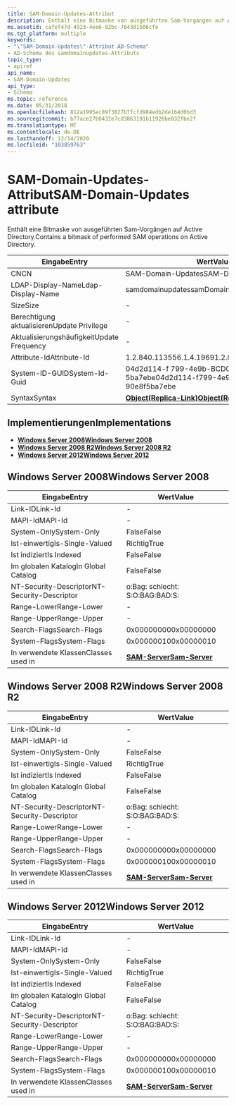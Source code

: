 ```yaml
---
title: SAM-Domain-Updates-Attribut
description: Enthält eine Bitmaske von ausgeführten Sam-Vorgängen auf Active Directory.
ms.assetid: cafef47d-4923-4ee6-92bc-764301506cfe
ms.tgt_platform: multiple
keywords:
- "\"SAM-Domain-Updates\"-Attribut AD-Schema"
- AD-Schema des samdomainupdates-Attributs
topic_type:
- apiref
api_name:
- SAM-Domain-Updates
api_type:
- Schema
ms.topic: reference
ms.date: 05/31/2018
ms.openlocfilehash: 812a1995ec89f3827b7fcfd984edb2de164d0bd3
ms.sourcegitcommit: b77ace27b0432e7cd3863191b11926be032fbe2f
ms.translationtype: MT
ms.contentlocale: de-DE
ms.lasthandoff: 12/14/2020
ms.locfileid: "103859763"
---
```

# <a name="sam-domain-updates-attribute"></a><span data-ttu-id="52c53-105">SAM-Domain-Updates-Attribut</span><span class="sxs-lookup"><span data-stu-id="52c53-105">SAM-Domain-Updates attribute</span></span>

<span data-ttu-id="52c53-106">Enthält eine Bitmaske von ausgeführten Sam-Vorgängen auf Active Directory.</span><span class="sxs-lookup"><span data-stu-id="52c53-106">Contains a bitmask of performed SAM operations on Active Directory.</span></span>



| <span data-ttu-id="52c53-107">Eingabe</span><span class="sxs-lookup"><span data-stu-id="52c53-107">Entry</span></span> | <span data-ttu-id="52c53-108">Wert</span><span class="sxs-lookup"><span data-stu-id="52c53-108">Value</span></span> |
|-------------------|-------------------------------------------------------|
| <span data-ttu-id="52c53-109">CN</span><span class="sxs-lookup"><span data-stu-id="52c53-109">CN</span></span>                | <span data-ttu-id="52c53-110">SAM-Domain-Updates</span><span class="sxs-lookup"><span data-stu-id="52c53-110">SAM-Domain-Updates</span></span>                                    |
| <span data-ttu-id="52c53-111">LDAP-Display-Name</span><span class="sxs-lookup"><span data-stu-id="52c53-111">Ldap-Display-Name</span></span> | <span data-ttu-id="52c53-112">samdomainupdates</span><span class="sxs-lookup"><span data-stu-id="52c53-112">samDomainUpdates</span></span>                                      |
| <span data-ttu-id="52c53-113">Size</span><span class="sxs-lookup"><span data-stu-id="52c53-113">Size</span></span>              | \-                                                    |
| <span data-ttu-id="52c53-114">Berechtigung aktualisieren</span><span class="sxs-lookup"><span data-stu-id="52c53-114">Update Privilege</span></span>  | \-                                                    |
| <span data-ttu-id="52c53-115">Aktualisierungshäufigkeit</span><span class="sxs-lookup"><span data-stu-id="52c53-115">Update Frequency</span></span>  | \-                                                    |
| <span data-ttu-id="52c53-116">Attribute-Id</span><span class="sxs-lookup"><span data-stu-id="52c53-116">Attribute-Id</span></span>      | <span data-ttu-id="52c53-117">1.2.840.113556.1.4.1969</span><span class="sxs-lookup"><span data-stu-id="52c53-117">1.2.840.113556.1.4.1969</span></span>                               |
| <span data-ttu-id="52c53-118">System-ID-GUID</span><span class="sxs-lookup"><span data-stu-id="52c53-118">System-Id-Guid</span></span>    | <span data-ttu-id="52c53-119">04d2d114-f 799-4e9b-BCDC-90e8f 5ba7ebe</span><span class="sxs-lookup"><span data-stu-id="52c53-119">04d2d114-f799-4e9b-bcdc-90e8f5ba7ebe</span></span>                  |
| <span data-ttu-id="52c53-120">Syntax</span><span class="sxs-lookup"><span data-stu-id="52c53-120">Syntax</span></span>            | [<span data-ttu-id="52c53-121">**Object(Replica-Link)**</span><span class="sxs-lookup"><span data-stu-id="52c53-121">**Object(Replica-Link)**</span></span>](s-object-replica-link.md) |



## <a name="implementations"></a><span data-ttu-id="52c53-122">Implementierungen</span><span class="sxs-lookup"><span data-stu-id="52c53-122">Implementations</span></span>

-   [<span data-ttu-id="52c53-123">**Windows Server 2008**</span><span class="sxs-lookup"><span data-stu-id="52c53-123">**Windows Server 2008**</span></span>](#windows-server-2008)
-   [<span data-ttu-id="52c53-124">**Windows Server 2008 R2**</span><span class="sxs-lookup"><span data-stu-id="52c53-124">**Windows Server 2008 R2**</span></span>](#windows-server-2008-r2)
-   [<span data-ttu-id="52c53-125">**Windows Server 2012**</span><span class="sxs-lookup"><span data-stu-id="52c53-125">**Windows Server 2012**</span></span>](#windows-server-2012)

## <a name="windows-server-2008"></a><span data-ttu-id="52c53-126">Windows Server 2008</span><span class="sxs-lookup"><span data-stu-id="52c53-126">Windows Server 2008</span></span>



| <span data-ttu-id="52c53-127">Eingabe</span><span class="sxs-lookup"><span data-stu-id="52c53-127">Entry</span></span> | <span data-ttu-id="52c53-128">Wert</span><span class="sxs-lookup"><span data-stu-id="52c53-128">Value</span></span> |
|------------------------|----------------------------------------------|
| <span data-ttu-id="52c53-129">Link-ID</span><span class="sxs-lookup"><span data-stu-id="52c53-129">Link-Id</span></span>                | \-                                           |
| <span data-ttu-id="52c53-130">MAPI-Id</span><span class="sxs-lookup"><span data-stu-id="52c53-130">MAPI-Id</span></span>                | \-                                           |
| <span data-ttu-id="52c53-131">System-Only</span><span class="sxs-lookup"><span data-stu-id="52c53-131">System-Only</span></span>            | <span data-ttu-id="52c53-132">False</span><span class="sxs-lookup"><span data-stu-id="52c53-132">False</span></span>                                        |
| <span data-ttu-id="52c53-133">Ist-einwertig</span><span class="sxs-lookup"><span data-stu-id="52c53-133">Is-Single-Valued</span></span>       | <span data-ttu-id="52c53-134">Richtig</span><span class="sxs-lookup"><span data-stu-id="52c53-134">True</span></span>                                         |
| <span data-ttu-id="52c53-135">Ist indiziert</span><span class="sxs-lookup"><span data-stu-id="52c53-135">Is Indexed</span></span>             | <span data-ttu-id="52c53-136">False</span><span class="sxs-lookup"><span data-stu-id="52c53-136">False</span></span>                                        |
| <span data-ttu-id="52c53-137">Im globalen Katalog</span><span class="sxs-lookup"><span data-stu-id="52c53-137">In Global Catalog</span></span>      | <span data-ttu-id="52c53-138">False</span><span class="sxs-lookup"><span data-stu-id="52c53-138">False</span></span>                                        |
| <span data-ttu-id="52c53-139">NT-Security-Descriptor</span><span class="sxs-lookup"><span data-stu-id="52c53-139">NT-Security-Descriptor</span></span> | <span data-ttu-id="52c53-140">o:Bag: schlecht: S:</span><span class="sxs-lookup"><span data-stu-id="52c53-140">O:BAG:BAD:S:</span></span>                                 |
| <span data-ttu-id="52c53-141">Range-Lower</span><span class="sxs-lookup"><span data-stu-id="52c53-141">Range-Lower</span></span>            | \-                                           |
| <span data-ttu-id="52c53-142">Range-Upper</span><span class="sxs-lookup"><span data-stu-id="52c53-142">Range-Upper</span></span>            | \-                                           |
| <span data-ttu-id="52c53-143">Search-Flags</span><span class="sxs-lookup"><span data-stu-id="52c53-143">Search-Flags</span></span>           | <span data-ttu-id="52c53-144">0x00000000</span><span class="sxs-lookup"><span data-stu-id="52c53-144">0x00000000</span></span>                                   |
| <span data-ttu-id="52c53-145">System-Flags</span><span class="sxs-lookup"><span data-stu-id="52c53-145">System-Flags</span></span>           | <span data-ttu-id="52c53-146">0x00000010</span><span class="sxs-lookup"><span data-stu-id="52c53-146">0x00000010</span></span>                                   |
| <span data-ttu-id="52c53-147">In verwendete Klassen</span><span class="sxs-lookup"><span data-stu-id="52c53-147">Classes used in</span></span>        | [<span data-ttu-id="52c53-148">**SAM-Server**</span><span class="sxs-lookup"><span data-stu-id="52c53-148">**Sam-Server**</span></span>](c-samserver.md)<br/> |



## <a name="windows-server-2008-r2"></a><span data-ttu-id="52c53-149">Windows Server 2008 R2</span><span class="sxs-lookup"><span data-stu-id="52c53-149">Windows Server 2008 R2</span></span>



| <span data-ttu-id="52c53-150">Eingabe</span><span class="sxs-lookup"><span data-stu-id="52c53-150">Entry</span></span> | <span data-ttu-id="52c53-151">Wert</span><span class="sxs-lookup"><span data-stu-id="52c53-151">Value</span></span> |
|------------------------|----------------------------------------------|
| <span data-ttu-id="52c53-152">Link-ID</span><span class="sxs-lookup"><span data-stu-id="52c53-152">Link-Id</span></span>                | \-                                           |
| <span data-ttu-id="52c53-153">MAPI-Id</span><span class="sxs-lookup"><span data-stu-id="52c53-153">MAPI-Id</span></span>                | \-                                           |
| <span data-ttu-id="52c53-154">System-Only</span><span class="sxs-lookup"><span data-stu-id="52c53-154">System-Only</span></span>            | <span data-ttu-id="52c53-155">False</span><span class="sxs-lookup"><span data-stu-id="52c53-155">False</span></span>                                        |
| <span data-ttu-id="52c53-156">Ist-einwertig</span><span class="sxs-lookup"><span data-stu-id="52c53-156">Is-Single-Valued</span></span>       | <span data-ttu-id="52c53-157">Richtig</span><span class="sxs-lookup"><span data-stu-id="52c53-157">True</span></span>                                         |
| <span data-ttu-id="52c53-158">Ist indiziert</span><span class="sxs-lookup"><span data-stu-id="52c53-158">Is Indexed</span></span>             | <span data-ttu-id="52c53-159">False</span><span class="sxs-lookup"><span data-stu-id="52c53-159">False</span></span>                                        |
| <span data-ttu-id="52c53-160">Im globalen Katalog</span><span class="sxs-lookup"><span data-stu-id="52c53-160">In Global Catalog</span></span>      | <span data-ttu-id="52c53-161">False</span><span class="sxs-lookup"><span data-stu-id="52c53-161">False</span></span>                                        |
| <span data-ttu-id="52c53-162">NT-Security-Descriptor</span><span class="sxs-lookup"><span data-stu-id="52c53-162">NT-Security-Descriptor</span></span> | <span data-ttu-id="52c53-163">o:Bag: schlecht: S:</span><span class="sxs-lookup"><span data-stu-id="52c53-163">O:BAG:BAD:S:</span></span>                                 |
| <span data-ttu-id="52c53-164">Range-Lower</span><span class="sxs-lookup"><span data-stu-id="52c53-164">Range-Lower</span></span>            | \-                                           |
| <span data-ttu-id="52c53-165">Range-Upper</span><span class="sxs-lookup"><span data-stu-id="52c53-165">Range-Upper</span></span>            | \-                                           |
| <span data-ttu-id="52c53-166">Search-Flags</span><span class="sxs-lookup"><span data-stu-id="52c53-166">Search-Flags</span></span>           | <span data-ttu-id="52c53-167">0x00000000</span><span class="sxs-lookup"><span data-stu-id="52c53-167">0x00000000</span></span>                                   |
| <span data-ttu-id="52c53-168">System-Flags</span><span class="sxs-lookup"><span data-stu-id="52c53-168">System-Flags</span></span>           | <span data-ttu-id="52c53-169">0x00000010</span><span class="sxs-lookup"><span data-stu-id="52c53-169">0x00000010</span></span>                                   |
| <span data-ttu-id="52c53-170">In verwendete Klassen</span><span class="sxs-lookup"><span data-stu-id="52c53-170">Classes used in</span></span>        | [<span data-ttu-id="52c53-171">**SAM-Server**</span><span class="sxs-lookup"><span data-stu-id="52c53-171">**Sam-Server**</span></span>](c-samserver.md)<br/> |



## <a name="windows-server-2012"></a><span data-ttu-id="52c53-172">Windows Server 2012</span><span class="sxs-lookup"><span data-stu-id="52c53-172">Windows Server 2012</span></span>



| <span data-ttu-id="52c53-173">Eingabe</span><span class="sxs-lookup"><span data-stu-id="52c53-173">Entry</span></span> | <span data-ttu-id="52c53-174">Wert</span><span class="sxs-lookup"><span data-stu-id="52c53-174">Value</span></span> |
|------------------------|----------------------------------------------|
| <span data-ttu-id="52c53-175">Link-ID</span><span class="sxs-lookup"><span data-stu-id="52c53-175">Link-Id</span></span>                | \-                                           |
| <span data-ttu-id="52c53-176">MAPI-Id</span><span class="sxs-lookup"><span data-stu-id="52c53-176">MAPI-Id</span></span>                | \-                                           |
| <span data-ttu-id="52c53-177">System-Only</span><span class="sxs-lookup"><span data-stu-id="52c53-177">System-Only</span></span>            | <span data-ttu-id="52c53-178">False</span><span class="sxs-lookup"><span data-stu-id="52c53-178">False</span></span>                                        |
| <span data-ttu-id="52c53-179">Ist-einwertig</span><span class="sxs-lookup"><span data-stu-id="52c53-179">Is-Single-Valued</span></span>       | <span data-ttu-id="52c53-180">Richtig</span><span class="sxs-lookup"><span data-stu-id="52c53-180">True</span></span>                                         |
| <span data-ttu-id="52c53-181">Ist indiziert</span><span class="sxs-lookup"><span data-stu-id="52c53-181">Is Indexed</span></span>             | <span data-ttu-id="52c53-182">False</span><span class="sxs-lookup"><span data-stu-id="52c53-182">False</span></span>                                        |
| <span data-ttu-id="52c53-183">Im globalen Katalog</span><span class="sxs-lookup"><span data-stu-id="52c53-183">In Global Catalog</span></span>      | <span data-ttu-id="52c53-184">False</span><span class="sxs-lookup"><span data-stu-id="52c53-184">False</span></span>                                        |
| <span data-ttu-id="52c53-185">NT-Security-Descriptor</span><span class="sxs-lookup"><span data-stu-id="52c53-185">NT-Security-Descriptor</span></span> | <span data-ttu-id="52c53-186">o:Bag: schlecht: S:</span><span class="sxs-lookup"><span data-stu-id="52c53-186">O:BAG:BAD:S:</span></span>                                 |
| <span data-ttu-id="52c53-187">Range-Lower</span><span class="sxs-lookup"><span data-stu-id="52c53-187">Range-Lower</span></span>            | \-                                           |
| <span data-ttu-id="52c53-188">Range-Upper</span><span class="sxs-lookup"><span data-stu-id="52c53-188">Range-Upper</span></span>            | \-                                           |
| <span data-ttu-id="52c53-189">Search-Flags</span><span class="sxs-lookup"><span data-stu-id="52c53-189">Search-Flags</span></span>           | <span data-ttu-id="52c53-190">0x00000000</span><span class="sxs-lookup"><span data-stu-id="52c53-190">0x00000000</span></span>                                   |
| <span data-ttu-id="52c53-191">System-Flags</span><span class="sxs-lookup"><span data-stu-id="52c53-191">System-Flags</span></span>           | <span data-ttu-id="52c53-192">0x00000010</span><span class="sxs-lookup"><span data-stu-id="52c53-192">0x00000010</span></span>                                   |
| <span data-ttu-id="52c53-193">In verwendete Klassen</span><span class="sxs-lookup"><span data-stu-id="52c53-193">Classes used in</span></span>        | [<span data-ttu-id="52c53-194">**SAM-Server**</span><span class="sxs-lookup"><span data-stu-id="52c53-194">**Sam-Server**</span></span>](c-samserver.md)<br/> |



 

 





